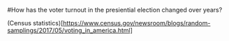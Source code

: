 #How has the voter turnout in the presiential election changed over years? 

(Census statistics)[https://www.census.gov/newsroom/blogs/random-samplings/2017/05/voting_in_america.html]
